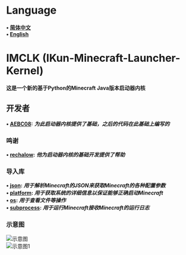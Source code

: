 # Language
**• [简体中文](https://github.com/AEBC08/IMCLK/blob/main/README.md)  
• [English](https://github.com/AEBC08/IMCLK/blob/main/README_English.md)**
# IMCLK (IKun-Minecraft-Launcher-Kernel)
**这是一个新的基于Python的Minecraft Java版本启动器内核**
## 开发者
**• [AEBC08](https://github.com/AEBC08):** ***为此启动器内核提供了基础，之后的代码在此基础上编写的***
### 鸣谢
**• [rechalow](https://github.com/rechalow):** ***他为启动器内核的基础开发提供了帮助***
### 导入库
**• [json](https://docs.python.org/3/library/json.html): _用于解析Minecraft的JSON来获取Minecraft的各种配置参数_  
• [platform](https://docs.python.org/3/library/platform.html): _用于获取系统的详细信息以保证能够正确启动Minecraft_  
• [os](https://docs.python.org/3/library/os.html): _用于查看文件等操作_  
• [subprocess](https://docs.python.org/3/library/subprocess.html): _用于运行Minecraft接收Minecraft的运行日志_**
### 示意图
![示意图](https://github.com/AEBC08/IMCLK/blob/main/Diagram/Diagram.png)  
![示意图1](https://github.com/AEBC08/IMCLK/blob/main/Diagram/Diagram1.png)
